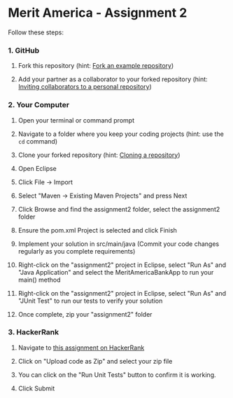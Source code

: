 # Merit America - Assignment 2

Follow these steps:

### 1. GitHub

  1. Fork this repository (hint: [Fork an example repository](https://help.github.com/en/github/getting-started-with-github/fork-a-repo#fork-an-example-repository))

  2. Add your partner as a collaborator to your forked repository (hint: [Inviting collaborators to a personal repository](https://help.github.com/en/github/setting-up-and-managing-your-github-user-account/inviting-collaborators-to-a-personal-repository))

### 2. Your Computer

  1. Open your terminal or command prompt

  2. Navigate to a folder where you keep your coding projects (hint: use the `cd` command)

  3. Clone your forked repository (hint: [Cloning a repository](https://help.github.com/en/github/creating-cloning-and-archiving-repositories/cloning-a-repository))

  4. Open Eclipse

  5. Click File -> Import

  6. Select "Maven -> Existing Maven Projects" and press Next

  7. Click Browse and find the assignment2 folder, select the assignment2 folder

  8. Ensure the pom.xml Project is selected and click Finish

  9. Implement your solution in src/main/java (Commit your code changes regularly as you complete requirements)

  10. Right-click on the "assignment2" project in Eclipse, select "Run As" and "Java Application" and select the MeritAmericaBankApp to run your main() method

  11. Right-click on the "assignment2" project in Eclipse, select "Run As" and "JUnit Test" to run our tests to verify your solution

  12. Once complete, zip your "assignment2" folder

### 3. HackerRank

  1. Navigate to [this assignment on HackerRank](https://www.hackerrank.com/tests/82rqefl46ks/4c94eb8cde02f7cbe9dee45f24b1fd47?try_test=true)

  2. Click on "Upload code as Zip" and select your zip file

  3. You can click on the "Run Unit Tests" button to confirm it is working.

  4. Click Submit